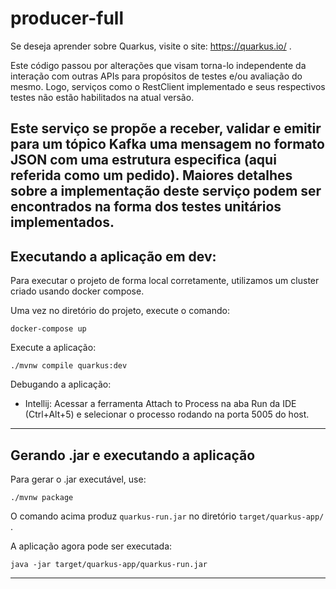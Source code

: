 # producer-full

Se deseja aprender sobre Quarkus, visite o site: https://quarkus.io/ .

Este código passou por alterações que visam torna-lo independente da interação com outras APIs 
para propósitos de testes e/ou avaliação do mesmo. Logo, serviços como o RestClient implementado e seus respectivos testes
não estão habilitados na atual versão.

Este serviço se propõe a receber, validar e emitir para um tópico Kafka uma mensagem no 
formato JSON com uma estrutura especifica (aqui referida como um pedido).
Maiores detalhes sobre a implementação deste serviço podem ser encontrados na forma dos testes unitários implementados.
----------
## Executando a aplicação em dev:
Para executar o projeto de forma local corretamente, utilizamos um cluster criado usando
docker compose.

Uma vez no diretório do projeto, execute o comando:
```shell script
docker-compose up
```
Execute a aplicação:
```shell script
./mvnw compile quarkus:dev
```

Debugando a aplicação:

- Intellij: Acessar a ferramenta Attach to Process na aba Run da IDE (Ctrl+Alt+5) e selecionar o processo rodando na porta 5005 do host.

----------
## Gerando .jar e executando a aplicação
Para gerar o .jar executável, use:
```shell script
./mvnw package
```
O comando acima produz `quarkus-run.jar` no diretório `target/quarkus-app/` .

A aplicação agora pode ser executada:
```shell script
java -jar target/quarkus-app/quarkus-run.jar
```
----------

